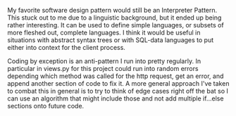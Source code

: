 My favorite software design pattern would still be an Interpreter Pattern. This stuck out to me due to a linguistic background, but it ended up being rather interesting. It can be used to define simple languages, or subsets of more fleshed out, complete languages. I think it would be useful in situations with abstract syntax trees or with SQL-data languages to put either into context for the client process. 

Coding by exception is an anti-pattern I run into pretty regularly. In particular in views.py for this project could run into random errors depending which method was called for the http request, get an error, and append another section of code to fix it. A more general approach I've taken to combat this in general is to try to think of edge cases right off the bat so I can use an algorithm that might include those and not add multiple if...else sections onto future code. 